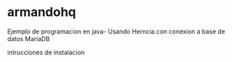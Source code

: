 # armandohq
Ejemplo de programacion en java- Usando Herncia.con conexion  a base de datos MariaDB

intrucciones de instalacion
